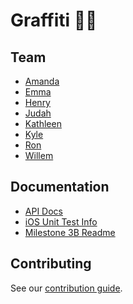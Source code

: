 Graffiti :vertical_traffic_light::art:
========
Team
----
* [Amanda](https://github.com/aaizuss)
* [Emma](https://github.com/emmaasmith)
* [Henry](https://github.com/hjylewis)
* [Judah](https://github.com/judah-newman)
* [Kathleen](https://github.com/cardonaaa)
* [Kyle](https://github.com/kylej1994)
* [Ron](https://github.com/Ronovan)
* [Willem](https://github.com/longendyke)

Documentation
-------------
* [API Docs](https://github.com/kylej1994/graffiti/wiki/API-Documentation)
* [iOS Unit Test Info](iOSTestInfo.md)
* [Milestone 3B Readme](https://github.com/kylej1994/graffiti/wiki/Milestone-3.b)

Contributing
------------
See our [contribution guide](CONTRIBUTING.md).
